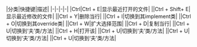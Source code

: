 |分类|快捷键|描述|
|-|-|-|-|
|Ctrl|Ctrl + E|显示最近打开的文件|
||Ctrl + Shift+ E|显示最近修改的文件|
||Ctrl +  Y|删除当行|
||Ctrl + I|切换到其implement类|
||Ctrl + O|切换到其override类|
||Ctrl + W|扩大选择范围|
||Ctrl + D|复制当行|
||Ctrl + U|切换到‘夫’类/方法|
||Ctrl + H|打开该|
||Ctrl + U|切换到‘夫’类/方法|
||Ctrl + U|切换到‘夫’类/方法|
||Ctrl + U|切换到‘夫’类/方法|
